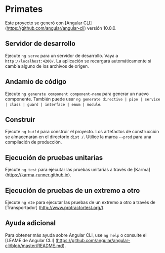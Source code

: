# Primates

Este proyecto se generó con [Angular CLI] (https://github.com/angular/angular-cli) versión 10.0.0.

## Servidor de desarrollo

Ejecute `ng serve` para un servidor de desarrollo. Vaya a `http://localhost:4200/`. La aplicación se recargará automáticamente si cambia alguno de los archivos de origen.

## Andamio de código

Ejecute `ng generate component component-name` para generar un nuevo componente. También puede usar `ng generate directive | pipe | service | class | guard | interface | enum | module`.

## Construir

Ejecute `ng build` para construir el proyecto. Los artefactos de construcción se almacenarán en el directorio `dist /`. Utilice la marca `--prod` para una compilación de producción.

## Ejecución de pruebas unitarias

Ejecute `ng test` para ejecutar las pruebas unitarias a través de [Karma] (https://karma-runner.github.io).

## Ejecución de pruebas de un extremo a otro

Ejecute `ng e2e` para ejecutar las pruebas de un extremo a otro a través de [Transportador] (http://www.protractortest.org/).

## Ayuda adicional

Para obtener más ayuda sobre Angular CLI, use `ng help` o consulte el [LÉAME de Angular CLI] (https://github.com/angular/angular-cli/blob/master/README.md).
